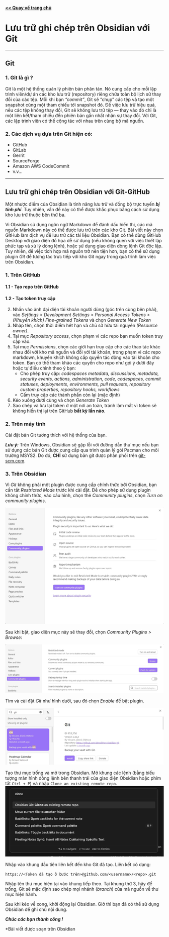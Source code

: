 [**<< Quay về trang chủ**](/Instruction-Notes-Public)

# Lưu trữ ghi chép trên Obsidian với Git

---

## **Git**

### 1. Git là gì ?

Git là một hệ thống quản lý phiên bản phân tán. Nó cung cấp cho mỗi lập trình viên/dự án các kho lưu trữ (repository) riêng chứa toàn bộ lịch sử thay đổi của các tệp. Mỗi khi bạn _“commit”_, Git sẽ “chụp” các tệp và tạo một snapshot cùng một tham chiếu tới snapshot đó. Để việc lưu trữ hiệu quả, nếu các tệp không thay đổi, Git sẽ không lưu trữ tệp — thay vào đó chỉ là một liên kết/tham chiếu đến phiên bản gần nhất nhận sự thay đổi. Với Git, các lập trình viên có thể cộng tác với nhau trên cùng bộ mã nguồn.

### 2. Các dịch vụ dựa trên Git hiện có:
- GitHub
- GitLab
- Gerrit
- SourceForge
- Amazon AWS CodeCommit
- v.v...

---

## **Lưu trữ ghi chép trên Obsidian với Git-GitHub**

Một nhược điểm của Obsidian là tính năng lưu trữ và đồng bộ trực tuyến _**bị tính phí**_. Tuy nhiên, vấn đề này có thể được khắc phục bằng cách sử dụng kho lưu trữ thuộc bên thứ ba.

Vì Obsidian sử dụng ngôn ngữ Markdown để đánh dấu hiển thị, các mã nguồn Markdown này có thể được lưu trữ trên các kho Git. Bài viết này chọn GitHub làm dịch vụ để lưu trữ các tài liệu Obsidian. Bạn có thể dùng GitHub Desktop với giao diện đồ họa dễ sử dụng (nếu không quen với việc thiết lập phức tạp và xử lý dòng lệnh), hoặc sử dụng giao diện dòng lệnh Git độc lập. Tuy nhiên, để việc tích hợp mã nguồn trở nên tiện hơn, bạn có thể sử dụng plugin _Git_ để tương tác trực tiếp với kho Git ngay trong quá trình làm việc trên Obsidian.

### 1. Trên GitHub

#### 1.1 - Tạo repo trên GitHub
#### 1.2 - Tạo token truy cập
2. Nhấn vào ảnh đại diện tài khoản người dùng (góc trên cùng bên phải), vào _Settings > Development Settings > Personal Access Tokens > (Khuyến khích) Fine-grained Tokens_ và chọn _Generate New Token_
3. Nhập tên, chọn thời điểm hết hạn và chủ sở hữu tài nguyên _(Resource owner)_.
4. Tại mục _Repository access_, chọn phạm vi các repo bạn muốn token truy cập vào.
5. Tại mục _Permissions_, chọn các giới hạn truy cập cho các thao tác khác nhau đối với kho mã nguồn và đối với tài khoản, trong phạm vi các repo markdown, khuyến khích không cấp quyền tác động vào tài khoản cho token. Bạn có thể tham khảo các quyền cho repo như gợi ý dưới đây hoặc tự điều chỉnh theo ý bạn: <br>
   - Cho phép truy cập: _codespaces metadata, discussions, metadata, security events, actions, administration, code, codespaces, commit statuses, deployments, environments, pull requests, repository custom properties, repository hooks, workflows_
   - Cấm truy cập các thành phần còn lại (mặc định) <br>
7. Kéo xuống dưới cùng và chọn _Generate Token_
8. Sao chép và lưu lại token ở một nơi an toàn, tránh làm mất vì token sẽ không hiển thị lại trên GitHub **bất kỳ lần nào**.
### 2. Trên máy tính

Cài đặt bản Git tương thích với hệ thống của bạn. 

_**Lưu ý:**_ Trên Windows, Obsidian sẽ gặp lỗi với đường dẫn thư mục nếu bạn sử dụng các bản Git được cung cấp qua trình quản lý gói Pacman cho môi trường MSYS2. Do đó, **CHỈ** sử dụng bản git được phân phối trên [git-scm.com](https://git-scm.com/).

### 3. Trên Obsidian

Vì _Git_ không phải một plugin được cung cấp chính thức bởi Obsidian, bạn cần tắt _Restricted Mode_ trước khi cài đặt. Để cho phép sử dụng plugin không chính thức, vào cấu hình, chọn thẻ _Community plugins_, chọn _Turn on community plugins_.

![](./IMGs/01-TurnoffRestricted.jpg)

Sau khi bật, giao diện mục này sẽ thay đổi, chọn _Community Plugins > Browse_:

![](./IMGs/02-Browse.jpg)

Tìm và cài đặt _Git_ như hình dưới, sau đó chọn _Enable_ để bật plugin.

![](./IMGs/03-Git.jpg)

 Tạo thư mục trống và mở trong Obsidian. Mở khung các lệnh (bằng biểu tượng màn hình dòng lệnh bên thanh trái của giao diện Obsidian hoặc phím tắt `Ctrl + P`) và nhập `Clone an existing remote repo`.
 ![](./IMGs/05-clone-repo-git-plugin.png)

Nhập vào khung đầu tiên liên kết đến kho Git đã tạo. Liên kết có dạng:
```
https://<Token đã tạo ở bước trên>@github.com/<username>/<repo>.git
```
Nhập tên thư mục hiện tại vào khung tiếp theo. Tại khung thứ 3, hãy để trống, Git sẽ mặc định sao chép mọi nhánh (_branch_) của mã nguồn về thư mục hiện hành.

Sau khi kéo về xong, khởi động lại Obsidian. Giờ thì bạn đã có thể sử dụng Obsidian để ghi chú nội dung.

***Chúc các bạn thành công !***

\*Bài viết được soạn trên Obsidian